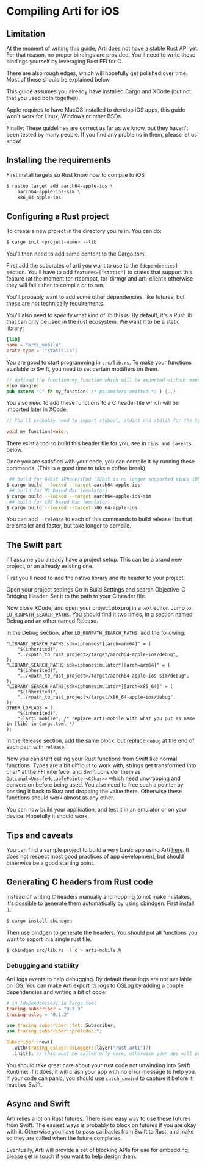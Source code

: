 # Compiling Arti for iOS

## Limitation
At the moment of writing this guide, Arti does not have a stable Rust API yet. For that reason, no proper bindings are provided.
You'll need to write these bindings yourself by leveraging Rust FFI for C.

There are also rough edges, which will hopefully get polished over time. Most of these should be explained below.

This guide assumes you already have installed Cargo and XCode (but not that you used both together).

Apple requires to have MacOS installed to develop iOS apps, this guide won't work for Linux, Windows or other BSDs.

Finally: These guidelines are correct as far as we know, but they haven't
been tested by many people. If you find any problems in them, please let us
know!

## Installing the requirements

First install targets so Rust know how to compile to iOS
```sh
$ rustup target add aarch64-apple-ios \
	aarch64-apple-ios-sim \
	x86_64-apple-ios
```

## Configuring a Rust project

To create a new project in the directory you're in. You can do:
```sh
$ cargo init <project-name> --lib
```

You'll then need to add some content to the Cargo.toml.

First add the subcrates of arti you want to use to the `[dependencies]` section. You'll have to add `features=["static"]` to crates that support this feature
(at the moment tor-rtcompat, tor-dirmgr and arti-client): otherwise they will fail either to compile or to run.

You'll probably want to add some other dependencies, like futures, but these are not technically requirements.

You'll also need to specify what kind of lib this is. By default, it's a Rust lib that can only be used in the rust ecosystem.
We want it to be a static library:
```toml
[lib]
name = "arti_mobile"
crate-type = ["staticlib"]
```

You are good to start programming in `src/lib.rs`.
To make your functions available to Swift, you need to set certain modifiers on them.
```rust
// defined the function my_function which will be exported without mangling its name, as a C-compatible function.
#[no_mangle]
pub extern "C" fn my_function( /* parameters omitted */ ) {..}
```

You also need to add these functions to a C header file which will be imported later in XCode.
```C
// You'll probably need to import stdbool, stdint and stdlib for the type definitions they contain

void my_function(void);
```

There exist a tool to build this header file for you, see in `Tips and caveats` below.

Once you are satisfied with your code, you can compile it by running these commands. (This is a good time to take a coffee break)
```sh
 ## build for 64bit iPhone/iPad (32bit is no longer supported since iOS 11)
$ cargo build --locked --target aarch64-apple-ios
 ## build for M1 based Mac (emulator)
$ cargo build --locked --target aarch64-apple-ios-sim
 ## build for x86 based Mac (emulator)
$ cargo build --locked --target x86_64-apple-ios
```

You can add `--release` to each of this commands to build release libs that are smaller and faster, but take longer to compile.

## The Swift part

I'll assume you already have a project setup. This can be a brand new project, or an already existing one.

First you'll need to add the native library and its header to your project.

Open your project settings Go in Build Settings and search Objective-C Bridging Header. Set it to the path
to your C header file.

Now close XCode, and open your project.pbxproj in a text editor. Jump to `LD_RUNPATH_SEARCH_PATHS`. You 
should find it two times, in a section named Debug and an other named Release.

In the Debug section, after `LD_RUNPATH_SEARCH_PATHS`, add the following:
```
"LIBRARY_SEARCH_PATHS[sdk=iphoneos*][arch=arm64]" = (
	"$(inherited)",
	"../<path_to_rust_project>/target/aarch64-apple-ios/debug",
);
"LIBRARY_SEARCH_PATHS[sdk=iphonesimulator*][arch=arm64]" = (
	"$(inherited)",
	"../<path_to_rust_project>/target/aarch64-apple-ios-sim/debug",
);
"LIBRARY_SEARCH_PATHS[sdk=iphonesimulator*][arch=x86_64]" = (
	"$(inherited)",
	"../<path_to_rust_project>/target/x86_64-apple-ios/debug",
);
OTHER_LDFLAGS = (
	"$(inherited)",
	"-larti_mobile", /* replace arti-mobile with what you put as name in [lib] in Cargo.toml */
);
```

In the Release section, add the same block, but replace `debug` at the end of each path with `release`.

Now you can start calling your Rust functions from Swift like normal functions. Types are a bit difficult to
work with, strings get transformed into char\* at the FFI interface, and Swift consider them as 
`Optional<UnsafeMutablePointer<CChar>>` which need unwrapping and conversion before being used. You also
need to free such a pointer by passing it back to Rust and dropping the value there. Otherwise these
functions should work almost as any other.

You can now build your application, and test it in an emulator or on your device. Hopefully it should work.

## Tips and caveats

You can find a sample project to build a very basic app using Arti [here](https://gitlab.torproject.org/trinity-1686a/arti-mobile-example/).
It does not respect most good practices of app development, but should otherwise be a good starting point.

## Generating C headers from Rust code
Instead of writing C headers manually and hopping to not make mistakes, it's possible to generate them
automatically by using cbindgen. First install it.
```sh
$ cargo install cbindgen
```

Then use bindgen to generate the headers. You should put all functions you want to export in a single rust file.
```sh
$ cbindgen src/lib.rs -l c > arti-mobile.h
```

### Debugging and stability
Arti logs events to help debugging. By default these logs are not available on iOS.
You can make Arti export its logs to OSLog by adding a couple dependencies and writing a bit of code:

```toml
# in [dependencies] in Cargo.toml
tracing-subscriber = "0.3.3"
tracing-oslog = "0.1.2"
```

```rust
use tracing_subscriber::fmt::Subscriber;
use tracing_subscriber::prelude::*;

Subscriber::new()
  .with(tracing_oslog::OsLogger::layer("rust.arti")?)
  .init(); // this must be called only once, otherwise your app will probably crash
```

You should take great care about your rust code not unwinding into Swift Runtime: If it does, it will crash your app with no error message to help you.
If your code can panic, you should use `catch_unwind` to capture it before it reaches Swift.

## Async and Swift
Arti relies a lot on Rust futures. There is no easy way to use these futures from Swift. The easiest ways is probably to block on futures
if you are okay with it. Otherwise you have to pass callbacks from Swift to Rust, and make so they are called when the future completes.

Eventually, Arti will provide a set of blocking APIs for use for embedding;
please get in touch if you want to help design them.
